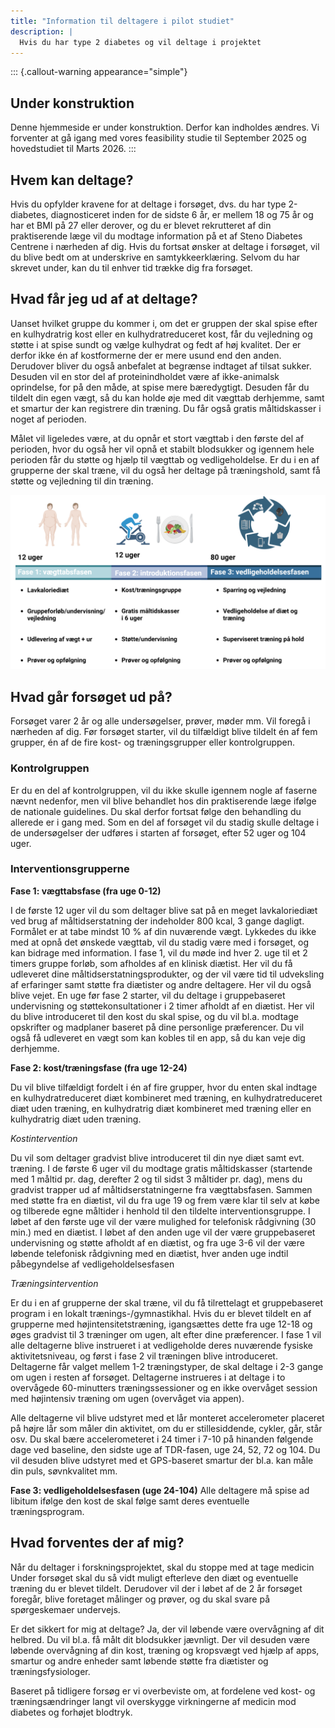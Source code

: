 ```yaml
---
title: "Information til deltagere i pilot studiet"
description: |
  Hvis du har type 2 diabetes og vil deltage i projektet
---
```


::: {.callout-warning appearance="simple"}
## Under konstruktion

Denne hjemmeside er under konstruktion. Derfor kan indholdes ændres. Vi
forventer at gå igang med vores feasibility studie til September 2025 og
hovedstudiet til Marts 2026.
:::

## Hvem kan deltage?

Hvis du opfylder kravene for at deltage i forsøget, dvs. du har type
2-diabetes, diagnosticeret inden for de sidste 6 år, er mellem 18 og 75
år og har et BMI på 27 eller derover, og du er blevet rekrutteret af din
praktiserende læge vil du modtage information på et af Steno Diabetes
Centrene i nærheden af dig. Hvis du fortsat ønsker at deltage i
forsøget, vil du blive bedt om at underskrive en samtykkeerklæring.
Selvom du har skrevet under, kan du til enhver tid trække dig fra
forsøget.

## Hvad får jeg ud af at deltage?

Uanset hvilket gruppe du kommer i, om det er gruppen der skal spise
efter en kulhydratrig kost eller en kulhydratreduceret kost, får du
vejledning og støtte i at spise sundt og vælge kulhydrat og fedt af høj
kvalitet. Der er derfor ikke én af kostformerne der er mere usund end
den anden. Derudover bliver du også anbefalet at begrænse indtaget af
tilsat sukker. Desuden vil en stor del af proteinindholdet være af
ikke-animalsk oprindelse, for på den måde, at spise mere bæredygtigt.
Desuden får du tildelt din egen vægt, så du kan holde øje med dit
vægttab derhjemme, samt et smartur der kan registrere din træning. Du
får også gratis måltidskasser i noget af perioden.

Målet vil ligeledes være, at du opnår et stort vægttab i den første del
af perioden, hvor du også her vil opnå et stabilt blodsukker og igennem
hele perioden får du støtte og hjælp til vægttab og vedligeholdelse. Er
du i en af grupperne der skal træne, vil du også her deltage på
træningshold, samt få støtte og vejledning til din træning.

![Studiedesign](/images/participant-benefits.png)

## Hvad går forsøget ud på?

Forsøget varer 2 år og alle undersøgelser, prøver, møder mm. Vil foregå
i nærheden af dig. Før forsøget starter, vil du tilfældigt blive tildelt
én af fem grupper, én af de fire kost- og træningsgrupper eller
kontrolgruppen.

### Kontrolgruppen

Er du en del af kontrolgruppen, vil du ikke skulle igennem nogle af
faserne nævnt nedenfor, men vil blive behandlet hos din praktiserende
læge ifølge de nationale guidelines. Du skal derfor fortsat følge den
behandling du allerede er i gang med. Som en del af forsøget vil du
stadig skulle deltage i de undersøgelser der udføres i starten af
forsøget, efter 52 uger og 104 uger.

### Interventionsgrupperne

**Fase 1: vægttabsfase (fra uge 0-12)**

I de første 12 uger vil du som deltager blive sat på en meget
lavkaloriediæt ved brug af måltidserstatning der indeholder 800 kcal, 3
gange dagligt. Formålet er at tabe mindst 10 % af din nuværende vægt.
Lykkedes du ikke med at opnå det ønskede vægttab, vil du stadig være med
i forsøget, og kan bidrage med information. I fase 1, vil du møde ind
hver 2. uge til et 2 timers gruppe forløb, som afholdes af en klinisk
diætist. Her vil du få udleveret dine måltidserstatningsprodukter, og
der vil være tid til udveksling af erfaringer samt støtte fra diætister
og andre deltagere. Her vil du også blive vejet. En uge før fase 2
starter, vil du deltage i gruppebaseret undervisning og
støttekonsultationer i 2 timer afholdt af en diætist. Her vil du blive
introduceret til den kost du skal spise, og du vil bl.a. modtage
opskrifter og madplaner baseret på dine personlige præferencer. Du vil
også få udleveret en vægt som kan kobles til en app, så du kan veje dig
derhjemme.

**Fase 2: kost/træningsfase (fra uge 12-24)**

Du vil blive tilfældigt fordelt i én af fire grupper, hvor du enten skal
indtage en kulhydratreduceret diæt kombineret med træning, en
kulhydratreduceret diæt uden træning, en kulhydratrig diæt kombineret
med træning eller en kulhydratrig diæt uden træning.

*Kostintervention*

Du vil som deltager gradvist blive introduceret til din nye diæt samt
evt. træning. I de første 6 uger vil du modtage gratis måltidskasser
(startende med 1 måltid pr. dag, derefter 2 og til sidst 3 måltider pr.
dag), mens du gradvist trapper ud af måltidserstatningerne fra
vægttabsfasen. Sammen med støtte fra en diætist, vil du fra uge 19 og
frem være klar til selv at købe og tilberede egne måltider i henhold til
den tildelte interventionsgruppe. I løbet af den første uge vil der være
mulighed for telefonisk rådgivning (30 min.) med en diætist. I løbet af
den anden uge vil der være gruppebaseret undervisning og støtte afholdt
af en diætist, og fra uge 3-6 vil der være løbende telefonisk rådgivning
med en diætist, hver anden uge indtil påbegyndelse af
vedligeholdelsesfasen

*Træningsintervention*

Er du i en af grupperne der skal træne, vil du få tilrettelagt et
gruppebaseret program i en lokalt trænings-/gymnastikhal. Hvis du er
blevet tildelt en af grupperne med højintensitetstræning, igangsættes
dette fra uge 12-18 og øges gradvist til 3 træninger om ugen, alt efter
dine præferencer. I fase 1 vil alle deltagerne blive instrueret i at
vedligeholde deres nuværende fysiske aktivitetsniveau, og først i fase 2
vil træningen blive introduceret. Deltagerne får valget mellem 1-2
træningstyper, de skal deltage i 2-3 gange om ugen i resten af forsøget.
Deltagerne instrueres i at deltage i to overvågede 60-minutters
træningssessioner og en ikke overvåget session med højintensiv træning
om ugen (overvåget via appen).

Alle deltagerne vil blive udstyret med et lår monteret accelerometer
placeret på højre lår som måler din aktivitet, om du er stillesiddende,
cykler, går, står osv. Du skal bære accelerometeret i 24 timer i 7-10 på
hinanden følgende dage ved baseline, den sidste uge af TDR-fasen, uge
24, 52, 72 og 104. Du vil desuden blive udstyret med et GPS-baseret
smartur der bl.a. kan måle din puls, søvnkvalitet mm.

**Fase 3: vedligeholdelsesfasen (uge 24-104)** Alle deltagere må spise
ad libitum ifølge den kost de skal følge samt deres eventuelle
træningsprogram.

## Hvad forventes der af mig?

Når du deltager i forskningsprojektet, skal du stoppe med at tage
medicin Under forsøget skal du så vidt muligt efterleve den diæt og
eventuelle træning du er blevet tildelt. Derudover vil der i løbet af de
2 år forsøget foregår, blive foretaget målinger og prøver, og du skal
svare på spørgeskemaer undervejs.

Er det sikkert for mig at deltage? Ja, der vil løbende være overvågning
af dit helbred. Du vil bl.a. få målt dit blodsukker jævnligt. Der vil
desuden være løbende overvågning af din kost, træning og kropsvægt ved
hjælp af apps, smartur og andre enheder samt løbende støtte fra
diætister og træningsfysiologer.

Baseret på tidligere forsøg er vi overbeviste om, at fordelene ved kost-
og træningsændringer langt vil overskygge virkningerne af medicin mod
diabetes og forhøjet blodtryk.
